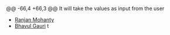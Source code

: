 
@@ -66,4 +66,3 @@ It will take the values as input from the user

- [Ranjan Mohanty](https://github.com/ranjan-mohanty/)
- [Bhavul Gauri](https://github.com/bhavul/)
 t
<!---
Mehedi8160/Mehedi8160 is a ✨ special ✨ repository because its `README.md` (this file) appears on your GitHub profile.
You can click the Preview link to take a look at your changes.
--->
